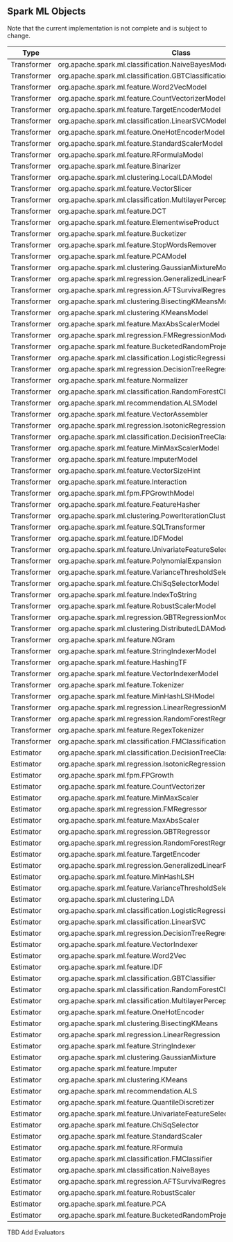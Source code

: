 ## Spark ML Objects

Note that the current implementation is not complete and is subject to change.

| Type        | Class                                                                      | Implemented |
|-------------|----------------------------------------------------------------------------|-------------|
| Transformer | org.apache.spark.ml.classification.NaiveBayesModel                         | Yes         |
| Transformer | org.apache.spark.ml.classification.GBTClassificationModel                  |             |
| Transformer | org.apache.spark.ml.feature.Word2VecModel                                  | Yes         |
| Transformer | org.apache.spark.ml.feature.CountVectorizerModel                           |             |
| Transformer | org.apache.spark.ml.feature.TargetEncoderModel                             |             |
| Transformer | org.apache.spark.ml.classification.LinearSVCModel                          |             |
| Transformer | org.apache.spark.ml.feature.OneHotEncoderModel                             |             |
| Transformer | org.apache.spark.ml.feature.StandardScalerModel                            |             |
| Transformer | org.apache.spark.ml.feature.RFormulaModel                                  |             |
| Transformer | org.apache.spark.ml.feature.Binarizer                                      | Yes         |
| Transformer | org.apache.spark.ml.clustering.LocalLDAModel                               |             |
| Transformer | org.apache.spark.ml.feature.VectorSlicer                                   |             |
| Transformer | org.apache.spark.ml.classification.MultilayerPerceptronClassificationModel |             |
| Transformer | org.apache.spark.ml.feature.DCT                                            |             |
| Transformer | org.apache.spark.ml.feature.ElementwiseProduct                             |             |
| Transformer | org.apache.spark.ml.feature.Bucketizer                                     | Yes         |
| Transformer | org.apache.spark.ml.feature.StopWordsRemover                               |             |
| Transformer | org.apache.spark.ml.feature.PCAModel                                       |             |
| Transformer | org.apache.spark.ml.clustering.GaussianMixtureModel                        |             |
| Transformer | org.apache.spark.ml.regression.GeneralizedLinearRegressionModel            |             |
| Transformer | org.apache.spark.ml.regression.AFTSurvivalRegressionModel                  |             |
| Transformer | org.apache.spark.ml.clustering.BisectingKMeansModel                        |             |
| Transformer | org.apache.spark.ml.clustering.KMeansModel                                 |             |
| Transformer | org.apache.spark.ml.feature.MaxAbsScalerModel                              |             |
| Transformer | org.apache.spark.ml.regression.FMRegressionModel                           |             |
| Transformer | org.apache.spark.ml.feature.BucketedRandomProjectionLSHModel               |             |
| Transformer | org.apache.spark.ml.classification.LogisticRegressionModel                 | Yes         |
| Transformer | org.apache.spark.ml.regression.DecisionTreeRegressionModel                 |             |
| Transformer | org.apache.spark.ml.feature.Normalizer                                     |             |
| Transformer | org.apache.spark.ml.classification.RandomForestClassificationModel         |             |
| Transformer | org.apache.spark.ml.recommendation.ALSModel                                |             |
| Transformer | org.apache.spark.ml.feature.VectorAssembler                                | Yes         |
| Transformer | org.apache.spark.ml.regression.IsotonicRegressionModel                     |             |
| Transformer | org.apache.spark.ml.classification.DecisionTreeClassificationModel         |             |
| Transformer | org.apache.spark.ml.feature.MinMaxScalerModel                              |             |
| Transformer | org.apache.spark.ml.feature.ImputerModel                                   |             |
| Transformer | org.apache.spark.ml.feature.VectorSizeHint                                 |             |
| Transformer | org.apache.spark.ml.feature.Interaction                                    |             |
| Transformer | org.apache.spark.ml.fpm.FPGrowthModel                                      |             |
| Transformer | org.apache.spark.ml.feature.FeatureHasher                                  |             |
| Transformer | org.apache.spark.ml.clustering.PowerIterationClusteringWrapper             |             |
| Transformer | org.apache.spark.ml.feature.SQLTransformer                                 |             |
| Transformer | org.apache.spark.ml.feature.IDFModel                                       |             |
| Transformer | org.apache.spark.ml.feature.UnivariateFeatureSelectorModel                 |             |
| Transformer | org.apache.spark.ml.feature.PolynomialExpansion                            |             |
| Transformer | org.apache.spark.ml.feature.VarianceThresholdSelectorModel                 |             |
| Transformer | org.apache.spark.ml.feature.ChiSqSelectorModel                             |             |
| Transformer | org.apache.spark.ml.feature.IndexToString                                  |             |
| Transformer | org.apache.spark.ml.feature.RobustScalerModel                              |             |
| Transformer | org.apache.spark.ml.regression.GBTRegressionModel                          |             |
| Transformer | org.apache.spark.ml.clustering.DistributedLDAModel                         |             |
| Transformer | org.apache.spark.ml.feature.NGram                                          |             |
| Transformer | org.apache.spark.ml.feature.StringIndexerModel                             |             |
| Transformer | org.apache.spark.ml.feature.HashingTF                                      |             |
| Transformer | org.apache.spark.ml.feature.VectorIndexerModel                             |             |
| Transformer | org.apache.spark.ml.feature.Tokenizer                                      | Yes         |
| Transformer | org.apache.spark.ml.feature.MinHashLSHModel                                |             |
| Transformer | org.apache.spark.ml.regression.LinearRegressionModel                       |             |
| Transformer | org.apache.spark.ml.regression.RandomForestRegressionModel                 |             |
| Transformer | org.apache.spark.ml.feature.RegexTokenizer                                 |             |
| Transformer | org.apache.spark.ml.classification.FMClassificationModel                   |             |
| Estimator   | org.apache.spark.ml.classification.DecisionTreeClassifier                  |             |
| Estimator   | org.apache.spark.ml.regression.IsotonicRegression                          |             |
| Estimator   | org.apache.spark.ml.fpm.FPGrowth                                           |             |
| Estimator   | org.apache.spark.ml.feature.CountVectorizer                                |             |
| Estimator   | org.apache.spark.ml.feature.MinMaxScaler                                   |             |
| Estimator   | org.apache.spark.ml.regression.FMRegressor                                 |             |
| Estimator   | org.apache.spark.ml.feature.MaxAbsScaler                                   |             |
| Estimator   | org.apache.spark.ml.regression.GBTRegressor                                |             |
| Estimator   | org.apache.spark.ml.regression.RandomForestRegressor                       |             |
| Estimator   | org.apache.spark.ml.feature.TargetEncoder                                  |             |
| Estimator   | org.apache.spark.ml.regression.GeneralizedLinearRegression                 |             |
| Estimator   | org.apache.spark.ml.feature.MinHashLSH                                     |             |
| Estimator   | org.apache.spark.ml.feature.VarianceThresholdSelector                      |             |
| Estimator   | org.apache.spark.ml.clustering.LDA                                         |             |
| Estimator   | org.apache.spark.ml.classification.LogisticRegression                      | Yes         |
| Estimator   | org.apache.spark.ml.classification.LinearSVC                               |             |
| Estimator   | org.apache.spark.ml.regression.DecisionTreeRegressor                       |             |
| Estimator   | org.apache.spark.ml.feature.VectorIndexer                                  |             |
| Estimator   | org.apache.spark.ml.feature.Word2Vec                                       | Yes         |
| Estimator   | org.apache.spark.ml.feature.IDF                                            |             |
| Estimator   | org.apache.spark.ml.classification.GBTClassifier                           |             |
| Estimator   | org.apache.spark.ml.classification.RandomForestClassifier                  |             |
| Estimator   | org.apache.spark.ml.classification.MultilayerPerceptronClassifier          |             |
| Estimator   | org.apache.spark.ml.feature.OneHotEncoder                                  |             |
| Estimator   | org.apache.spark.ml.clustering.BisectingKMeans                             |             |
| Estimator   | org.apache.spark.ml.regression.LinearRegression                            |             |
| Estimator   | org.apache.spark.ml.feature.StringIndexer                                  |             |
| Estimator   | org.apache.spark.ml.clustering.GaussianMixture                             |             |
| Estimator   | org.apache.spark.ml.feature.Imputer                                        |             |
| Estimator   | org.apache.spark.ml.clustering.KMeans                                      |             |
| Estimator   | org.apache.spark.ml.recommendation.ALS                                     |             |
| Estimator   | org.apache.spark.ml.feature.QuantileDiscretizer                            |             |
| Estimator   | org.apache.spark.ml.feature.UnivariateFeatureSelector                      |             |
| Estimator   | org.apache.spark.ml.feature.ChiSqSelector                                  |             |
| Estimator   | org.apache.spark.ml.feature.StandardScaler                                 |             |
| Estimator   | org.apache.spark.ml.feature.RFormula                                       |             |
| Estimator   | org.apache.spark.ml.classification.FMClassifier                            |             |
| Estimator   | org.apache.spark.ml.classification.NaiveBayes                              |             |
| Estimator   | org.apache.spark.ml.regression.AFTSurvivalRegression                       |             |
| Estimator   | org.apache.spark.ml.feature.RobustScaler                                   |             |
| Estimator   | org.apache.spark.ml.feature.PCA                                            |             |
| Estimator   | org.apache.spark.ml.feature.BucketedRandomProjectionLSH                    |             |


TBD Add Evaluators
